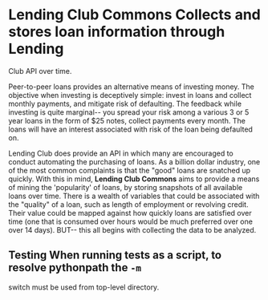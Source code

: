 # Lending Club Commons Collects and stores loan information through Lending
Club API over time.

Peer-to-peer loans provides an alternative means of investing money. The
objective when investing is deceptively simple: invest in loans and collect
monthly payments, and mitigate risk of defaulting. The feedback while investing
is quite marginal-- you spread your risk among a various 3 or 5 year loans in
the form of $25 notes, collect payments every month. The loans will have an
interest associated with risk of the loan being defaulted on.

Lending Club does provide an API in which many are encouraged to conduct
automating the purchasing of loans. As a billion dollar industry, one of the
most common complaints is that the "good" loans are snatched up quickly. With
this in mind, __Lending Club Commons__ aims to provide a means of mining the
'popularity' of loans, by storing snapshots of all available loans over time.
There is a wealth of variables that could be associated with the "quality" of a
loan, such as length of employment or revolving credit. Their value could be
mapped against how quickly loans are satisfied over time (one that is consumed
over hours would be much preferred over one over 14 days). BUT-- this all
begins with collecting the data to be analyzed.


## Testing When running tests as a script, to resolve pythonpath the `-m`
switch must be used from top-level directory.
